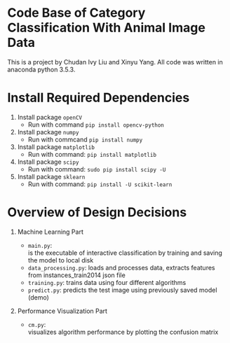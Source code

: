 # Code Base of Category Classification With Animal Image Data
This is a project by Chudan Ivy Liu and Xinyu Yang. All code was written in anaconda python 3.5.3.

# Install Required Dependencies
  1. Install package `openCV`
     * Run with command `pip install opencv-python`
  2. Install package `numpy`
     * Run with commcand `pip install numpy`
  3. Install package `matplotlib`
     * Run with command: `pip install matplotlib`
  4. Install package `scipy`
     * Run with command: `sudo pip install scipy -U`
  5. Install package `sklearn`
     * Run with command: `pip install -U scikit-learn`

# Overview of Design Decisions

1. Machine Learning Part
    * `main.py`:  
       is the executable of interactive classification by training and saving the
       model to local disk
    * `data_processing.py`:
       loads and processes data, extracts features from instances_train2014 json file
    * `training.py`:
       trains data using four different algorithms
    * `predict.py`:
       predicts the test image using previously saved model (demo)


2. Performance Visualization Part
    * `cm.py`:  
      visualizes algorithm performance by plotting the confusion matrix
